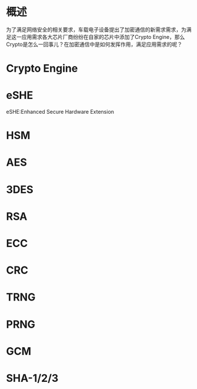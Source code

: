 

# 概述

为了满足网络安全的相关要求，车载电子设备提出了加密通信的新需求需求，为满足这一应用需求各大芯片厂商纷纷在自家的芯片中添加了Crypto Engine，那么Crypto是怎么一回事儿？在加密通信中是如何发挥作用，满足应用需求的呢？

# Crypto Engine





# eSHE

eSHE:Enhanced Secure Hardware Extension 

# HSM



# AES



# 3DES



# RSA



# ECC



# CRC 



# TRNG



# PRNG



# GCM



# SHA-1/2/3